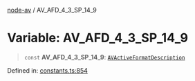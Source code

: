 [node-av](../globals.md) / AV\_AFD\_4\_3\_SP\_14\_9

# Variable: AV\_AFD\_4\_3\_SP\_14\_9

> `const` **AV\_AFD\_4\_3\_SP\_14\_9**: [`AVActiveFormatDescription`](../type-aliases/AVActiveFormatDescription.md)

Defined in: [constants.ts:854](https://github.com/seydx/av/blob/f8631fc881b394300b1479f511d55cf1c370a87f/src/constants/constants.ts#L854)
